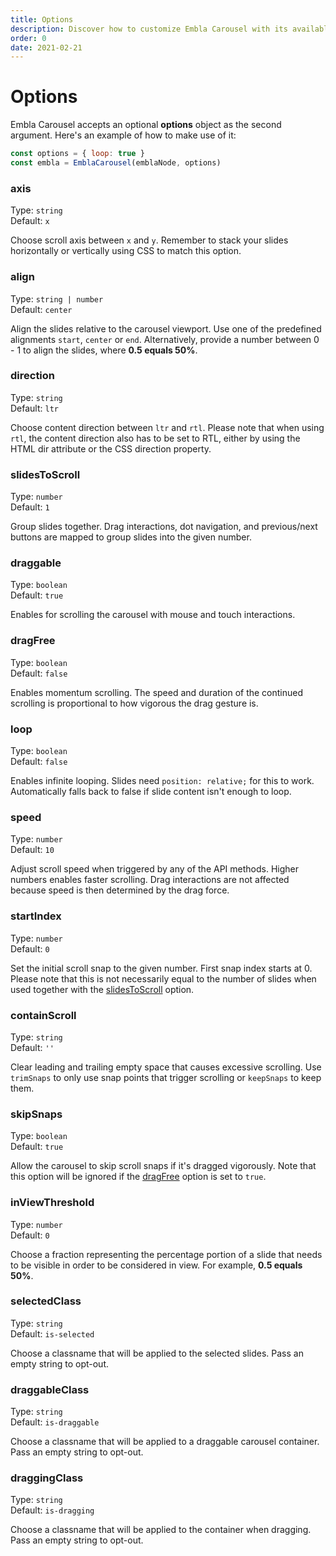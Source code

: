 ```yaml
---
title: Options
description: Discover how to customize Embla Carousel with its available options.
order: 0
date: 2021-02-21
---
```


# Options

Embla Carousel accepts an optional **options** object as the second argument. Here's an example of how to make use of it:

```js
const options = { loop: true }
const embla = EmblaCarousel(emblaNode, options)
```

### axis

Type: `string`  
Default: `x`

Choose scroll axis between `x` and `y`. Remember to stack your slides horizontally or vertically using CSS to match this option.

### align

Type: `string | number`  
Default: `center`

Align the slides relative to the carousel viewport. Use one of the predefined alignments `start`, `center` or `end`. Alternatively, provide a number between 0 - 1 to align the slides, where **0.5 equals 50%**.

### direction

Type: `string`  
Default: `ltr`

Choose content direction between `ltr` and `rtl`. Please note that when using `rtl`, the content direction also has to be set to RTL, either by using the HTML dir attribute or the CSS direction property.

### slidesToScroll

Type: `number`  
Default: `1`

Group slides together. Drag interactions, dot navigation, and previous/next buttons are mapped to group slides into the given number.

### draggable

Type: `boolean`  
Default: `true`

Enables for scrolling the carousel with mouse and touch interactions.

### dragFree

Type: `boolean`  
Default: `false`

Enables momentum scrolling. The speed and duration of the continued scrolling is proportional to how vigorous the drag gesture is.

### loop

Type: `boolean`  
Default: `false`

Enables infinite looping. Slides need `position: relative;` for this to work. Automatically falls back to false if slide content isn't enough to loop.

### speed

Type: `number`  
Default: `10`

Adjust scroll speed when triggered by any of the API methods. Higher numbers enables faster scrolling. Drag interactions are not affected because speed is then determined by the drag force.

### startIndex

Type: `number`  
Default: `0`

Set the initial scroll snap to the given number. First snap index starts at 0. Please note that this is not necessarily equal to the number of slides when used together with the [slidesToScroll](/api/options/#slidestoscroll) option.

### containScroll

Type: `string`  
Default: `''`

Clear leading and trailing empty space that causes excessive scrolling. Use `trimSnaps` to only use snap points that trigger scrolling or `keepSnaps` to keep them.

### skipSnaps

Type: `boolean`  
Default: `true`

Allow the carousel to skip scroll snaps if it's dragged vigorously. Note that this option will be ignored if the [dragFree](/api/options/#dragfree) option is set to `true`.

### inViewThreshold

Type: `number`  
Default: `0`

Choose a fraction representing the percentage portion of a slide that needs to be visible in order to be considered in view. For example, **0.5 equals 50%**.

### selectedClass

Type: `string`  
Default: `is-selected`

Choose a classname that will be applied to the selected slides. Pass an empty string to opt-out.

### draggableClass

Type: `string`  
Default: `is-draggable`

Choose a classname that will be applied to a draggable carousel container. Pass an empty string to opt-out.

### draggingClass

Type: `string`  
Default: `is-dragging`

Choose a classname that will be applied to the container when dragging. Pass an empty string to opt-out.
